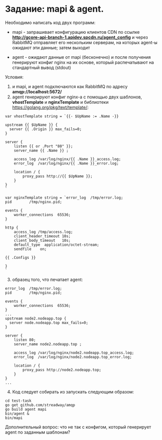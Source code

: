 # Задание: mapi & agent.

Необходимо написать код двух программ:
* mapi - запрашивает конфигурацию клиентов CDN по ссылке **http://gcore-api-branch-1.apidev.spcdn.ru/agent_config** и 
  через RabbitMQ отправляет его нескольким серверам, на которых agent-ы ожидают эти данные; затем выходит

* agent - ожидают данные от mapi (бесконечно) и после получения генерируют конфиг nginx на их основе, который распечатывают на стандартный вывод (stdout)

Условия:
 1. и mapi, и agent подключаются как RabbitMQ по адресу **amqp://localhost:5672/**
 1. agent генерируют конфиг nginx-а с помощью двух шаблонов, **vhostTemplate** и **nginxTemplate** и библиотеки https://golang.org/pkg/text/template/:

```
var vhostTemplate string = `{{- $UpName := .Name -}}

upstream {{ $UpName }} {
  server {{ .Origin }} max_fails=0;
}

server {
    listen {{ or .Port "80" }};
    server_name {{ .Name }} ;

    access_log /var/log/nginx/{{ .Name }}_access.log;
    error_log  /var/log/nginx/{{ .Name }}_error.log;

    location / {
        proxy_pass http://{{ $UpName }};
    }
}
`

var nginxTemplate string = `error_log  /tmp/error.log;
pid        /tmp/nginx.pid;

events {
    worker_connections  65536;
}

http {
    access_log /tmp/access.log;
    client_header_timeout 10s;
    client_body_timeout   10s;
    default_type  application/octet-stream;
    sendfile    on;

{{ .Configs }}

}
`
```

3. образец того, что печатает agent:

```
error_log  /tmp/error.log;
pid        /tmp/nginx.pid;

events {
    worker_connections  65536;
}
...
upstream node2.nodeapp.top {
  server node.nodeapp.top max_fails=0;
}

server {
    listen 80;
    server_name node2.nodeapp.top ;

    access_log /var/log/nginx/node2.nodeapp.top_access.log;
    error_log  /var/log/nginx/node2.nodeapp.top_error.log;

    location / {
        proxy_pass http://node2.nodeapp.top;
    }
}
...
```
4. Код следует собирать из запускать следующим образом:
```
cd test-task
go get github.com/streadway/amqp
go build agent mapi
bin/agent &
bin/mapi
```

Дополнительный вопрос: что не так с конфигом, который генерирует agent по заданным шаблонам?
